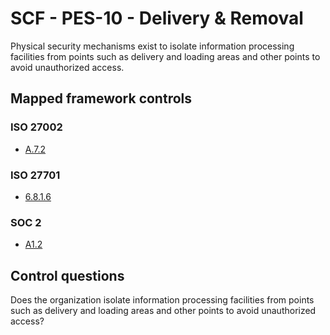 # SCF - PES-10 - Delivery & Removal
Physical security mechanisms exist to isolate information processing facilities from points such as delivery and loading areas and other points to avoid unauthorized access. 
## Mapped framework controls
### ISO 27002
- [A.7.2](../iso27002/a-7.md#a72)
  
### ISO 27701
- [6.8.1.6](../iso27701/6816.md)
  
### SOC 2
- [A1.2](../soc2/a12.md)
  
## Control questions
Does the organization isolate information processing facilities from points such as delivery and loading areas and other points to avoid unauthorized access? 
  